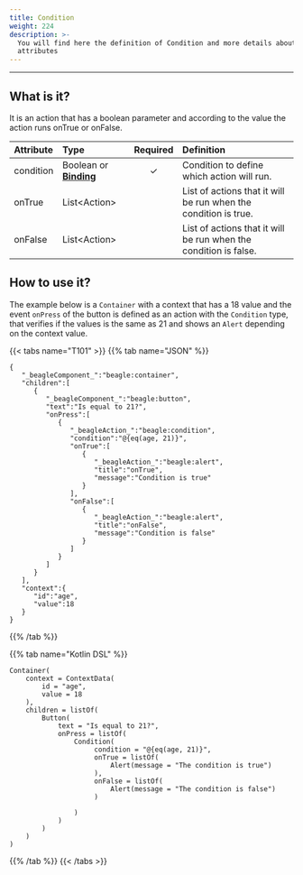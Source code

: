 ```yaml
---
title: Condition
weight: 224
description: >-
  You will find here the definition of Condition and more details about its
  attributes
---
```


---

## What is it? 

It is an action that has a boolean parameter and according to the value the action runs onTrue or onFalse. 

| Attribute | Type | Required | Definition |
| :--- | :--- | :---: | :--- |
| condition | Boolean or [**Binding**](../context.md#binding) | ✓ | Condition to define which action will run.  |
| onTrue | List&lt;Action&gt; |   | List of actions that it will be run when the condition is true. |
| onFalse | List&lt;Action&gt; |   | List of actions that it will be run when the condition is false. |

## How to use it? 

The example below is a `Container` with a context that has a 18 value and the event `onPress` of the button is defined as an action with the `Condition` type, that verifies if the values is the same as 21 and shows an `Alert` depending on the context value. 

{{< tabs name="T101" >}}
{{% tab name="JSON" %}}
```
{
   "_beagleComponent_":"beagle:container",
   "children":[
      {
         "_beagleComponent_":"beagle:button",
         "text":"Is equal to 21?",
         "onPress":[
            {
               "_beagleAction_":"beagle:condition",
               "condition":"@{eq(age, 21)}",
               "onTrue":[
                  {
                     "_beagleAction_":"beagle:alert",
                     "title":"onTrue",
                     "message":"Condition is true"
                  }
               ],
               "onFalse":[
                  {
                     "_beagleAction_":"beagle:alert",
                     "title":"onFalse",
                     "message":"Condition is false"
                  }
               ]
            }
         ]
      }
   ],
   "context":{
      "id":"age",
      "value":18
   }
}
```
{{% /tab %}}

{{% tab name="Kotlin DSL" %}}
```
Container(
    context = ContextData(
        id = "age",
        value = 18
    ),
    children = listOf(
        Button(
            text = "Is equal to 21?",
            onPress = listOf(
                Condition(
                     condition = "@{eq(age, 21)}",
                     onTrue = listOf(
                         Alert(message = "The condition is true")
                     ),
                     onFalse = listOf(
                         Alert(message = "The condition is false")
                     )
                      
                )
            )
        )
    )
)
```
{{% /tab %}}
{{< /tabs >}}
